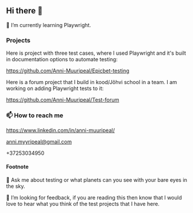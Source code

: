 ## Hi there 👋

🌱 I’m currently learning Playwright. 

### Projects

Here is project with three test cases, where I used Playwright and it's built in documentation options to automate testing:

https://github.com/Anni-Muuripeal/Epicbet-testing

Here is a forum project that I build in kood/Jõhvi school in a team. I am working on adding Playwright tests to it:

https://github.com/Anni-Muuripeal/Test-forum


### 📫 How to reach me
https://www.linkedin.com/in/anni-muuripeal/

anni.myyripeal@gmail.com

+37253034950

#### Footnote
💬 Ask me about testing or what planets can you see with your bare eyes in the sky.

🤔 I’m looking for feedback, if you are reading this then know that I would love to hear what you think of the test projects that I have here. 


<!--
**Anni-Muuripeal/Anni-Muuripeal** is a ✨ _special_ ✨ repository because its `README.md` (this file) appears on your GitHub profile.

Here are some ideas to get you started:

- 🔭 I’m currently working on ...
- 🌱 I’m currently learning ...
- 👯 I’m looking to collaborate on ...
- 🤔 I’m looking for help with ...
- 💬 Ask me about ...
- 📫 How to reach me: ...
- 😄 Pronouns: ...
- ⚡ Fun fact: ...
-->
